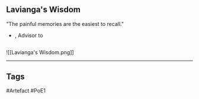 ## Lavianga's Wisdom
"The painful memories are the easiest to recall."
- , Advisor to
##
![[Lavianga's Wisdom.png]]

---
## Tags
#Artefact
#PoE1